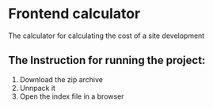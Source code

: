 # Frontend calculator
The calculator for calculating the cost of a site development

## The Instruction for running the project:
1) Download the zip archive
2) Unnpack it
3) Open the index file in a browser
